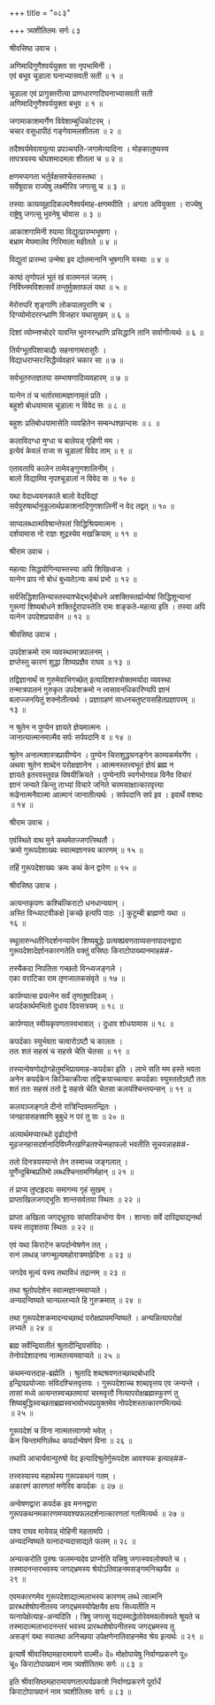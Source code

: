 +++
title = "०८३"

+++
त्र्यशीतितमः सर्गः ८३  
  
श्रीवसिष्ठ उवाच ।  
  
अणिमादिगुणैश्वर्ययुक्ता सा नृपभामिनी ।  
एवं बभूव चूडाला घनाभ्यासवती सती ॥ १ ॥  
  
चूडाला एवं प्रागुक्तरीत्या प्राणधारणादिघनाभ्यासवती सती   
अणिमादिगुणैश्वर्ययुक्ता बभूव ॥ १ ॥  
  
जगामाकाशमार्गेण विवेशाम्बुधिकोटरम् ।  
चचार वसुधापीठं गङ्गेवामलशीतला ॥ २ ॥  
  
तदैश्वर्यमेवावयुत्या प्रपञ्चयति-जगामेत्यादिना । मोहकालुष्यस्य   
तापत्रयस्य चोपशमादमला शीतला च ॥ २ ॥  
  
क्षणमप्यगता भर्तुर्वक्षसश्चेतसस्तथा ।  
सर्वेषूवास राज्येषु लक्ष्मीरिव जगत्सु च ॥ ३ ॥  
  
तस्याः कायव्यूहादिकल्पनैश्वर्यमाह-क्षणमपीति । अगता अवियुक्ता । राज्येषु   
राष्ट्रेषु जगत्सु भुवनेषु चोवास ॥ ३ ॥  
  
आकाशगामिनी श्यामा विद्युत्प्रारम्भभूषणा ।  
बभ्राम मेघमालेव गिरिमाला महीतले ॥ ४ ॥  
  
विद्युतां प्रारम्भा उन्मेषा इव द्योतमानानि भूषणानि यस्याः ॥ ४ ॥  
  
काष्ठं तृणोपलं भूतं खं वातमनलं जलम् ।  
निर्विघ्नमविशत्सर्वं तन्तुर्मुक्ताफलं यथा ॥ ५ ॥  
  
मेरोरुपरि शृङ्गाणि लोकपालपुराणि च ।  
दिग्व्योमोदररन्ध्राणि विजहार यथासुखम् ॥ ६ ॥  
  
दिशां व्योम्नश्चोदरे यावन्ति भुवनरन्ध्राणि प्रसिद्धानि तानि सर्वाणीत्यर्थः ॥ ६ ॥  
  
तिर्यग्भूतपिशाचाद्यैः सहनागामरासुरैः ।  
विद्याधराप्सरःसिद्धैर्व्यवहारं चकार सा ॥ ७ ॥  
  
सर्वभूतरुतज्ञतया सम्भाषणादिव्यवहारम् ॥ ७ ॥  
  
यत्नेन तं च भर्तारमात्मज्ञानामृतं प्रति ।  
बहुशो बोधयामास चूडाला न विवेद सः ॥ ८ ॥  
  
बहुशः प्रतिबोधयामासेति व्यवहितेन सम्बन्धश्छान्दसः ॥ ८ ॥  
  
कलाविदग्धा मुग्धा च बालेयन्न् गृहिणी मम ।  
इत्येवं केवलं राजा स चूडालां विवेद ताम् ॥ ९ ॥  
  
एतावतापि कालेन तामेवङ्गुणशालिनीम् ।  
बालो विद्यामिव नृपश्चूडालां न विवेद सः ॥ १० ॥  
  
यथा वेदाध्ययनकाले बालो वेदविद्यां   
सर्वपुरुषार्थानुकूलार्थप्रकाशनादिगुणशालिनीं न वेद तद्वत् ॥ १० ॥  
  
साप्यलब्धात्मविश्रान्तेस्तां सिद्धिश्रियमात्मनः ।  
दर्शयामास नो राज्ञः शूद्रस्येव मखक्रियाम् ॥ ११ ॥  
  
श्रीराम उवाच ।  
  
महत्याः सिद्धयोगिन्यास्तस्या अपि शिखिध्वजः ।  
यत्नेन प्राप नो बोधं बुध्यतेऽन्यः कथं प्रभो ॥ १२ ॥  
  
सर्वसिद्धिशालिन्यास्तस्याश्चेद्भर्तृबोधने अशक्तिस्तर्ह्यन्येषां सिद्धिशून्यानां   
गुरूणां शिष्यबोधने शक्तिर्दूरापास्तेति रामः शङ्कते-महत्या इति । तस्या अपि   
यत्नेन उपदेशप्रयासेन ॥ १२ ॥  
  
श्रीवसिष्ठ उवाच ।  
  
उपदेशक्रमो राम व्यवस्थामात्रपालनम् ।  
ज्ञप्तेस्तु कारणं शुद्धा शिष्यप्रज्ञैव राघव ॥ १३ ॥  
  
तद्विज्ञानार्थं स गुरुमेवाभिगच्छेत् इत्यादिशास्त्रोक्तमर्यादा व्यवस्था   
तन्मात्रपालनं गुरुकृत उपदेशक्रमो न त्वसावनधिकारिण्यपि ज्ञानं   
बलाज्जनयितुं शक्नोतीत्यर्थः । प्रज्ञाग्रहणं साधनचतुष्टयसहितप्रज्ञापरम् ॥   
१३ ॥  
  
न श्रुतेन न पुण्येन ज्ञायते ज्ञेयमात्मनः ।  
जानात्यात्मानमात्मैव सर्पः सर्पपदानि व ॥ १४ ॥  
  
श्रुतेन अनात्मशास्त्रप्रावीण्येन । पुण्येन चित्तशुद्ध्यनङ्गेन काम्यकर्मवर्गेण ।   
अथवा श्रुतेन शाब्देन परोक्षज्ञानेन । आत्मनस्तत्त्वभूतं ज्ञेयं ब्रह्म न   
ज्ञायते इतरवस्तुवन्न विषयीक्रियते । पुण्येनापि स्वर्गभोगवन्न विनैव विचारं   
ज्ञानं जन्यते किन्तु ताभ्यां विचारे जनिते चरमसाक्षात्कारवृत्त्या   
रूढेनात्मनैवात्मा आत्मानं जानातीत्यर्थः । सर्पपदानि सर्प इव । इवार्थे वशब्दः   
॥ १४ ॥  
  
श्रीराम उवाच ।  
  
एवंस्थिते वाथ मुने कथमेतज्जगत्स्थितौ ।  
क्रमो गुरूपदेशाख्यः स्वात्मज्ञानस्य कारणम् ॥ १५ ॥  
  
तर्हि गुरूपदेशाख्यः क्रमः कथं केन द्वारेण ॥ १५ ॥  
  
श्रीवसिष्ठ उवाच ।  
  
अत्यन्तकृपणः कश्चित्किराटो धनधान्यवान् ।  
अस्ति विन्ध्याटवीकक्षे [कच्छे इत्यपि पाठः ।] कुटुम्बी ब्राह्मणो यथा ॥   
१६ ॥  
  
स्थूलारुन्धतीनिदर्शनन्यायेन शिष्यबुद्धेः प्रत्यक्प्रवणताव्यसनापादनद्वारा   
गुरूपदेशादेर्ज्ञानकारणतेति वक्तुं वसिष्ठः किराटोपाख्यानमाह##-  
  
तस्यैकदा निपतिता गच्छतो विन्ध्यजङ्गले ।  
एका वराटिका राम तृणजालकसंवृते ॥ १७ ॥  
  
कार्पण्यात्स प्रयत्नेन सर्वं तृणतुषादिकम् ।  
कपर्दकार्थमभितो दुधाव दिवसत्रयम् ॥ १८ ॥  
  
कार्पण्यात् स्वीयकृपणतास्वभावात् । दुधाव शोधयामास ॥ १८ ॥  
  
कपर्दकाः स्युर्भवता चत्वारोऽष्टौ च कालतः ।  
ततः शतं सहस्रं च सहस्रे चेति चेतसा ॥ १९ ॥  
  
तस्यान्वेषणोद्योगहेतुमभिप्रायमाह-कपर्दका इति । लाभे सति मम हस्ते भवता   
अनेन कपर्दकेन किञ्चित्क्रीत्वा तद्विक्रयाच्चत्वारः कपर्दकाः स्युस्ततोऽष्टौ ततः   
शतं ततः सहस्रं ततो द्वे सहस्रे चेति चेतसा कलयंश्चिन्तयन्सन् ॥ १९ ॥  
  
कलयञ्जङ्गले दीनो रात्रिन्दिवमतन्द्रितः ।  
जनहाससहस्राणि बुबुधे न परं तु सः ॥ २० ॥  
  
अल्पार्थमप्यारब्धो दृढोद्योगो   
मूढजनहासदर्शनादिविघ्नैरखण्डितश्चेन्महाफलो भवतीति सूचयन्नाह##-  
  
ततो दिनत्रयस्यान्ते तेन तस्माच्च जङ्गलात् ।  
पूर्णेन्दुबिम्बप्रतिमो लब्धश्चिन्तामणिर्महान् ॥ २१ ॥  
  
तं प्राप्य तुष्टहृदयः समागम्य गृहं सुखम् ।  
प्राप्ताखिलजगद्भूतिः शान्तसर्वतया स्थितः ॥ २२ ॥  
  
प्राप्ता अखिला जगद्भूतयः सांसारिकभोगा येन । शान्ताः सर्वे दारिद्र्याद्यनर्था   
यस्य तादृशतया स्थितः ॥ २२ ॥  
  
एवं यथा किराटेन कपर्दान्वेषणेन तत् ।  
रत्नं लब्धन्न् जगन्मूल्यमहोरात्रमखेदिना ॥ २३ ॥  
  
जगदेव मूल्यं यस्य तथाविधं तद्रत्नम् ॥ २३ ॥  
  
तथा श्रुतोपदेशेन स्वात्मज्ञानमवाप्यते ।  
अन्यदन्विष्यते चान्यल्लभ्यते हि गुरुक्रमात् ॥ २४ ॥  
  
तथा गुरूपदेशक्रमादन्यच्छाब्दं परोक्षप्रायमन्विष्यते । अन्यन्नित्यापरोक्षं   
लभ्यते ॥ २४ ॥  
  
ब्रह्म सर्वेन्द्रियातीतं श्रुतादीन्द्रियसंविदः ।  
तेनोपदेशादनघ नात्मतत्त्वमवाप्यते ॥ २५ ॥  
  
कथमन्यत्तदाह-ब्रह्मेति । श्रुतादि शब्दश्रवणतच्छाब्दबोधादि   
इन्द्रियप्रयोज्याः संविदश्चित्तवृत्तयः । गुरूपदेशाच्च शाब्दवृत्तय एव जन्यन्ते ।   
तासां मध्ये अत्यन्तस्वच्छतमायां चरमवृत्तौ नित्यापरोक्षब्रह्मस्फुरणं तु   
शिष्यबुद्धिस्वच्छताब्रह्मस्वभावोभयप्रयुक्तमेव नोपदेशस्तत्कारणमित्यर्थः   
॥ २५ ॥  
  
गुरूपदेशं च विना नात्मतत्त्वागमो भवेत् ।  
केन चिन्तामणिर्लब्धः कपर्दान्वेषणं विना ॥ २६ ॥  
  
तथापि आचार्यवान्पुरुषो वेद इत्यादिश्रुतेर्गुरूपदेश आवश्यक इत्याह##-  
  
तत्त्वस्यास्य महार्थस्य गुरूपकथनं गतम् ।  
अकारणं कारणतां मणेरिव कपर्दकः ॥ २७ ॥  
  
अन्वेषणद्वारा कपर्दक इव मननद्वारा   
गुरूपकथनमकारणमप्यवश्यफलदर्शनात्कारणतां गतमित्यर्थः ॥ २७ ॥  
  
पश्य राघव मायेयन्न् मोहिनी महतामपि ।  
अन्यदन्विष्यते यत्नादन्यदासाद्यते फलम् ॥ २८ ॥  
  
अन्यत्करोति पुरुषः फलमन्यदेव प्राप्नोति यत्त्रिषु जगत्स्ववलोक्यते च ।  
तस्मादनन्तरभवस्य जगद्भ्रमस्य श्रेयोऽतिवाहनमसङ्गमनिच्छयैव ॥   
२९ ॥  
  
एवमकारणमेव गुरूपदेशाद्यात्मलाभस्य कारणम् लब्धे त्वात्मनि   
प्रारब्धशेषोपनीतस्य जगद्भ्रमस्योपेक्षयैव क्षयः सिध्यतीति न   
यत्नापेक्षेत्याह-अन्यदिति । त्रिषु जगत्सु यद्यस्माद्धेतोरेवमवलोक्यते श्रूयते च   
तस्मादात्मलाभादनन्तरं भवस्य प्रारब्धशेषोपनीतस्य जगद्भ्रमस्य तु   
असङ्गं यथा स्यातथा अनिच्छया उपेक्षणेनातिवाहनमेव श्रेय इत्यर्थः ॥ २९ ॥  
  
इत्यार्षे श्रीवासिष्ठमहारामायणे वाल्मी० दे० मोक्षोपायेषु निर्वाणप्रकरणे पू०   
चू० किराटोपाख्यानं नाम त्र्यशीतितमः सर्गः ॥ ८३ ॥  
  
इति श्रीवासिष्ठमहारामायणतात्पर्यप्रकाशे निर्वाणप्रकरणे पूर्वार्धे   
किराटोपाख्यानं नाम त्र्यशीतितमः सर्गः ॥ ८३ ॥  